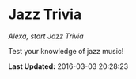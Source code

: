 # Jazz Trivia
*Alexa, start Jazz Trivia*

Test your knowledge of jazz music!

**Last Updated:** 2016-03-03 20:28:23